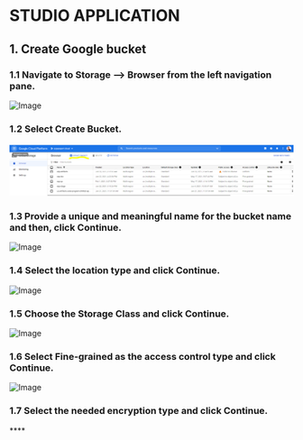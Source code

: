 # STUDIO APPLICATION

## 1. Create Google bucket

### 1.1 **Navigate to Storage —&gt; Browser from the left navigation pane.**

![Image](https://lh5.googleusercontent.com/49bOWWXLiFe20neCUrV3VvngrF2sMi975kVNCTbiHOm_Th797QOyoLQKV1HQzj99CDgiwhLkxYsd9fI_yAvI1cjj-DNlUvmLsNE-7It0oglhGts-rUNxD21LAdm1iPz_tkb5mUY)

### 1.2  **Select Create Bucket.**

![](../.gitbook/assets/image%20%2816%29.png)

### 1.3  **Provide a unique and meaningful name for the bucket name and then, click Continue.**

![Image](https://lh3.googleusercontent.com/QZl5Se2lyDXr6z62gwYcCi4elcehKLJwOXuj_DzdWeubfAibPyZGz-357b8N8Gxxhk-mFv5ktyyEGHYByXZnnL5GgJ9d4ugp8IyYRmGNVboo1vhMKrfafrydwvv6FfKXR9xrCmc)

### **1.4 Select the location type and click Continue.**

![Image](https://lh6.googleusercontent.com/50Pk4kgz-qowEPewZVoKU9zSWqQBeDG_kTTM3zVYNtc9DG3UQWzXD6iGWWez9JcKum5bC4lo8So92df8VjTut0s8V2slVQ73uHZUeHteMkvCilApuihpkQMyK8YH_pFz2lMzI00)

### **1.5 Choose the Storage Class and click Continue.**

![Image](https://lh4.googleusercontent.com/tIoTR0AW4bpuO_nwd9Dc8_vGMZQYPW649CFHz-NPrL_XH1wEwwII3YBKeWw2cnWyW6WoN3OrSusheQOSwdkIK3URQycRFo7fKI7CW0zgeLhS3PMAEN6XBMm1RsnqzrT4JsKLnig)

### **1.6 Select Fine-grained as the access control type and click Continue.**

![Image](https://lh6.googleusercontent.com/QsZJs1jHWK6_gu7dLzs8iVsv34zZqrumPFkx1QqRjqs8s2iVFhVIzVTHlpnX9_nV_sp2LnGC5QkSs5cGRkqvnxifR08zUp-6BBzBU-L0Zy-VXoG1HElBq0373Xlt-Gprgkmj508)

### **1.7 Select the needed encryption type and click Continue.**

\*\*\*\*

